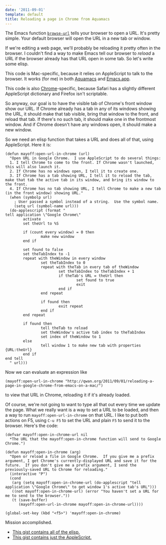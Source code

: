 ```yaml
---
date: '2011-09-01'
template: default
title: Reloading a page in Chrome from Aquamacs
---
```

The Emacs function [`browse-url`](http://www.emacswiki.org/emacs/BrowseUrl) tells your browser to open a URL.  It's pretty simple.  Your default browser will open the URL in a new tab or window.

If we're editing a web page, we'll probably be reloading it pretty often in the browser.  I couldn't find a way to make Emacs tell our browser to *reload* a URL if the browser already has that URL open in some tab.  So let's write some elisp.

This code is Mac-specific, because it relies on AppleScript to talk to the browser.  It works (for me) in both [Aquamacs](http://aquamacs.org/) and [Emacs.app](http://emacsformacosx.com/).

This code is also [Chrome](http://www.google.com/chrome)-specific, because Safari has a slightly different AppleScript dictionary and Firefox isn't scriptable.

So anyway, our goal is to have the visible tab of Chrome's front window show our URL.  If Chrome already has a tab in any of its windows showing the URL, it should make that tab visible, bring that window to the front, and reload that tab.  If there's no such tab, it should make one in the frontmost window.  And if Chrome doesn't have any windows open, it should make a new window.

So we need an elisp function that takes a URL and does all of that, using AppleScript.  Here it is:

    (defun mayoff:open-url-in-chrome (url)
      "Open URL in Google Chrome.  I use AppleScript to do several things:
      1. I tell Chrome to come to the front. If Chrome wasn't launched, this will also launch it.
      2. If Chrome has no windows open, I tell it to create one.
      3. If Chrome has a tab showing URL, I tell it to reload the tab, make that tab the active tab in its window, and bring its window to the front.
      4. If Chrome has no tab showing URL, I tell Chrome to make a new tab (in the front window) showing URL."
      (when (symbolp url)
        ; User passed a symbol instead of a string.  Use the symbol name.
        (setq url (symbol-name url)))
      (do-applescript (format "
    tell application \"Google Chrome\"
            activate
            set theUrl to %S

            if (count every window) = 0 then
                    make new window
            end if

            set found to false
            set theTabIndex to -1
            repeat with theWindow in every window
                    set theTabIndex to 0
                    repeat with theTab in every tab of theWindow
                            set theTabIndex to theTabIndex + 1
                            if theTab's URL = theUrl then
                                    set found to true
                                    exit
                            end if
                    end repeat

                    if found then
                            exit repeat
                    end if
            end repeat

            if found then
                    tell theTab to reload
                    set theWindow's active tab index to theTabIndex
                    set index of theWindow to 1
            else
                    tell window 1 to make new tab with properties {URL:theUrl}
            end if
    end tell
      " url)))

Now we can evaluate an expression like

    (mayoff:open-url-in-chrome "http://qwan.org/2011/09/01/reloading-a-page-in-google-chrome-from-emacs-on-a-mac/")

to view that URL in Chrome, reloading it if it's already loaded.

Of course, we're not going to want to type all that out every time we update the page.  What we really want is a way to set a URL to be loaded, and then a way to run `mayoff:open-url-in-chrome` on that URL.  I like to put both actions on F5, using `C-u F5` to set the URL and plain `F5` to send it to the browser.  Here's the code:

    (defvar mayoff:open-in-chrome-url nil
      *The URL that the mayoff:open-in-chrome function will send to Google Chrome.")

    (defun mayoff:open-in-chrome (arg)
      "Open or reload a file in Google Chrome.  If you give me a prefix argument, I get Chrome's currently-displayed URL and save it for the future.  If you don't give me a prefix argument, I send the previously-saved URL to Chrome for reloading."
      (interactive "P")
      (cond
       (arg (setq mayoff:open-in-chrome-url (do-applescript "tell application \"Google Chrome\" to get window 1's active tab's URL")))
       ((not mayoff:open-in-chrome-url) (error "You haven't set a URL for me to send to the browser."))
       (t (save-buffer)
          (mayoff:open-url-in-chrome mayoff:open-in-chrome-url))))

    (global-set-key (kbd "<f5>") 'mayoff:open-in-chrome)

Mission accomplished.

- [This gist contains all of the elisp.](https://gist.github.com/1185476)
- [This gist contains just the AppleScript.](https://gist.github.com/1138816)

